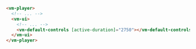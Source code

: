 ```html {5} title="example.html"
<vm-player>
  <!-- ... -->
  <vm-ui>
    <!-- ... -->
    <vm-default-controls [active-duration]="2750"></vm-default-controls>
  </vm-ui>
</vm-player>
```
